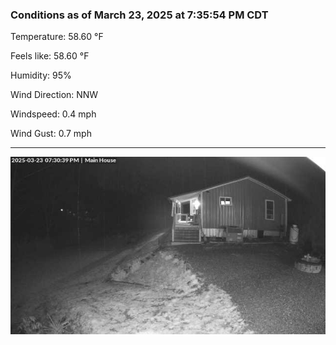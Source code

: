 ### Conditions as of March 23, 2025 at 7:35:54 PM CDT 

Temperature: 58.60 &deg;F

Feels like: 58.60 &deg;F

Humidity: 95%

Wind Direction: NNW

Windspeed: 0.4 mph

Wind Gust: 0.7 mph

---

<img src="./images/latest.jpeg"/>

